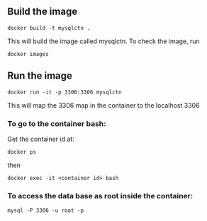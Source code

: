 ## Build the image
```
docker build -t mysqlctn . 
```
This will build the image called mysqlctn. 
To check the image, run
```
docker images
```

## Run the image
```
docker run -it -p 3306:3306 mysqlctn
```
This will map the 3306 map in the container to the localhost 3306


### To go to the container bash:
Get the container id at:
```
docker ps
```
then 
```
docker exec -it <container id> bash
```

### To access the data base as root inside the container:
```
mysql -P 3306 -u root -p
```

